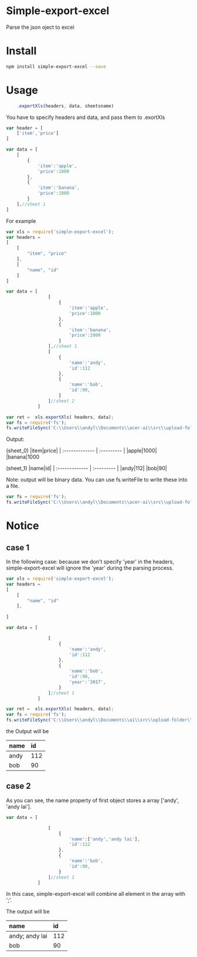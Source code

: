 # Simple-export-excel
Parse the json oject to excel

# Install

```sh
npm install simple-export-excel --save
```

# Usage

```js
    .exportXls(headers, data, sheetsname)
```
You have to specify headers and data, and pass them to .exortXls 
```js
var header = [
    ['item','price']
]

var data = [
    [
        {
            'item':'apple',
            'price':1000
        },
        {
            'item':'banana',
            'price':1000
        }
    ],//sheet 1
]
```
 


For example
```js
var xls = require('simple-export-excel');
var headers = 
[
    [
        "item", "price"
    ],
    [
        "name", "id"
    ]
]

var data = [
                [
                    {
                        'item':'apple',
                        'price':1000
                    },
                    {
                        'item':'banana',
                        'price':1000
                    }
                ],//sheet 1
                [
                    {
                        'name':'andy',
                        'id':112
                    },
                    {
                        'name':'bob',
                        'id':90,
                    }
                ]//sheet 2
            ]

var ret =  xls.exportXls( headers, data);
var fs = require('fs');
fs.writeFileSync('C:\\Users\\andyl\\Documents\\acer-ai\\src\\upload-folder\\test.xlsx',ret,'binary')
```

Output:

(sheet_0)
|item|price|
| :------------- | :--------- |
|apple|1000|
|banana|1000

(sheet_1)
|name|id|
| :------------- | :--------- |
|andy|112|
|bob|90|

Note: output will be binary data. You can use fs.writeFile to write these into a file. 

```js
var fs = require('fs');
fs.writeFileSync('C:\\Users\\andyl\\Documents\\acer-ai\\src\\upload-folder\\test.xlsx',ret,'binary')
```


# Notice

## case 1
In the following case:
because we don't specify 'year' in the headers, simple-export-excel will ignore the 'year'  during the parsing process.


```js
var xls = require('simple-export-excel');
var headers = 
[
    [
        "name", "id"
    ],
 
]

var data = [

                [
                    {
                        'name':'andy',
                        'id':112
                    },
                    {
                        'name':'bob',
                        'id':90,
                        'year':'2017',
                    }
                ]//sheet 1
            ]

var ret =  xls.exportXls( headers, data);
var fs = require('fs');
fs.writeFileSync('C:\\Users\\andyl\\Documents\\ai\\src\\upload-folder\\test.xlsx',ret,'binary')
```

the Output will be


|name|id|
| :------------- | :--------- |
|andy|112|
|bob|90|


## case 2

As you can see, the name property of first object stores a array ['andy', 'andy lai'].

```js
var data = [

                [
                    {
                        'name':['andy','andy lai'],
                        'id':112
                    },
                    {
                        'name':'bob',
                        'id':90,
                    }
                ]//sheet 1
            ]

```

In this case, simple-export-excel will combine all element in the array with ';'.

The output will be

|name|id|
| :------------- | :--------- |
| andy; andy lai| 112|
| bob | 90 |
